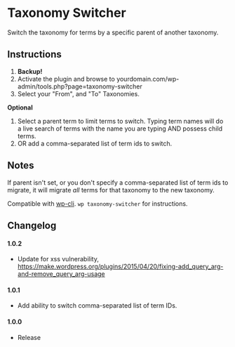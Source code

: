Taxonomy Switcher
======================

Switch the taxonomy for terms by a specific parent of another taxonomy.

## Instructions

1. **Backup!**
2. Activate the plugin and browse to yourdomain.com/wp-admin/tools.php?page=taxonomy-switcher
3. Select your "From", and "To" Taxonomies.

**Optional**  

1. Select a parent term to limit terms to switch. Typing term names will do a live search of terms with the name you are typing AND possess child terms.
2. OR add a comma-separated list of term ids to switch.

## Notes

If parent isn't set, or you don't specify a comma-separated list of term ids to migrate, it will migrate *all* terms for that taxonomy to the new taxonomy.

Compatible with [wp-cli](http://wp-cli.org/). `wp taxonomy-switcher` for instructions.

## Changelog

#### 1.0.2
* Update for xss vulnerability, https://make.wordpress.org/plugins/2015/04/20/fixing-add_query_arg-and-remove_query_arg-usage

#### 1.0.1
* Add ability to switch comma-separated list of term IDs.

#### 1.0.0
* Release
